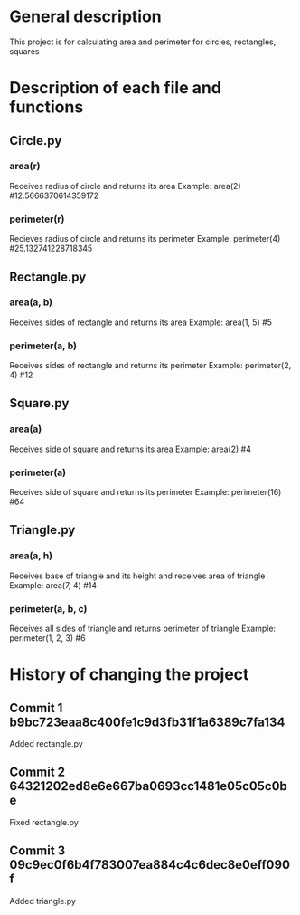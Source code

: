 # General description
This project is for calculating area and perimeter for circles, rectangles, squares



# Description of each file and functions


## Circle.py

### area(r)
Receives radius of circle and returns its area
Example: area(2) #12.5666370614359172

### perimeter(r)
Recieves radius of circle and returns its perimeter
Example: perimeter(4) #25.132741228718345


## Rectangle.py

### area(a, b)
Receives sides of rectangle and returns its area
Example: area(1, 5) #5

### perimeter(a, b)
Receives sides of rectangle and returns its perimeter
Example: perimeter(2, 4) #12


## Square.py

### area(a)
Receives side of square and returns its area
Example: area(2) #4

### perimeter(a)
Receives side of square and returns its perimeter
Example: perimeter(16) #64


## Triangle.py

### area(a, h)
Receives base of triangle and its height and receives area of triangle
Example: area(7, 4) #14

### perimeter(a, b, c)
Receives all sides of triangle and returns perimeter of triangle
Example: perimeter(1, 2, 3) #6



# History of changing the project

## Commit 1 b9bc723eaa8c400fe1c9d3fb31f1a6389c7fa134
Added rectangle.py

## Commit 2 64321202ed8e6e667ba0693cc1481e05c05c0be
Fixed rectangle.py

## Commit 3 09c9ec0f6b4f783007ea884c4c6dec8e0eff090f
Added triangle.py

